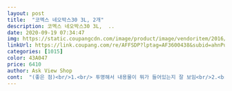 ```yaml
---
layout: post 
title:  "코멕스 네오박스30 3L, 2개" 
description: 코멕스 네오박스30 3L,  ..
date: 2020-09-19 07:34:47 
img: https://static.coupangcdn.com/image/product/image/vendoritem/2016/03/08/3013289654/5b8894e8-8ca7-495d-911e-ed1d5ef300c7.jpg 
linkUrl: https://link.coupang.com/re/AFFSDP?lptag=AF3600438&subid=ahnPublicAsk&pageKey=1439104428&itemId=437305880&vendorItemId=4080918216&traceid=V0-113-9790c8b1075925b7 
categories: [1015] 
color: 43A047 
price: 6410 
author: Ask View Shop 
cont:  "(좋은 점)<br/>1.<br/> 투명해서 내용물이 뭐가 들어있는지 잘 보임<br/>2.<br/> 뚜껑을 고정시킬 수 있어서 아이가 내용물을 흘리지 않고 잘 운반할 수 있음<br/>3.<br/> 차곡차곡 쌓아서 올려놓았을 때 흔들림없이 적층이 잘 됨<br/>3L답게 앙증맞고 귀엽네요 무엇을담아야하나 고민이되네요 약통으로 쓰기에도 좋을것같네요<br/>4.<br/> 흐물거리는 얇은 플라스틱이 아니고 단단하고 내구성이 좋은 느낌<br/>5.<br/>3L는 작은 교구들을 분리해서 담기 좋음<br/>가격도 저렴한데다가 뚜껑까지 있어서요.<br/>.<br/><br/>고민했는데.<br/>.<br/><br/>그래서 어제 구입을했고<br/>그런데 이건사이즈딱에다가뚜껑까지있어서<br/>눌림없고너무좋아요^^<br/>단점은 딱히 없네요.<br/> 이전에 다이 같은데서 샀던 플라스틱 박스들은 너무 흐물거려서 불편했는데, 이 상품 만족도가 좋아서 또 필요하면 이걸로 통일해주려고 해요.<br/> 그런데 이전에 구입할때는 2개입에 5천원대에 구입했었는데, 지금은 7천원으로 올랐네요.<br/> 가격이 다시 내려갔으면 좋겠어요.<br/>^^<br/>또 구입합니다^^<br/>또구입했어요^^<br/>레고 정리해야겠다.<br/>.<br/>생각을 했는데.<br/>.<br/><br/>붙어있는 까만색 스티커도 깔끔하게 떼어져서 저는 떼고 사용했습니다.<br/> 스티커를 떼니 훨씬 깔끔한것 같아요.<br/><br/>사이즈다른 마스크때문에 정리가 힘들었거든요^^<br/>생각보다 사이즈가 작아서.<br/>.<br/><br/>스티커 붙어있던 부분에 아이가 내용물을 잘 알아볼 수 있게 분류택을 붙여줄까 합니다.<br/><br/>아이 교구들이 자잘한게 많은데, 늘 놀다가 섞이고 다시 정리하는게 번거로워서 작은 사이즈의 박스를 찾아보던 중이었어요.<br/> 이 상품 후기가 좋아서 제일 작은 사이즈인 3L로 4개를 주문했는데, 아주 마음에 듭니다.<br/>^^<br/>애들장난감 정리하기 좋대서 구입했어요.<br/><br/>어제 마스크 정리하고 마스크 박스들이 정리가 안되서.<br/>.<br/><br/>오늘 받았습니다.<br/><br/>완전 사이즈도 딱이고<br/>이거 마스크 정리함으로 딱이예요<br/>저렴하게 구입할수있어서 만족합니다 재구매의사있습니다<br/>제가 진짜 구매하고나서 상품평을 잔안씁니다.<br/><br/>" 
---
```

